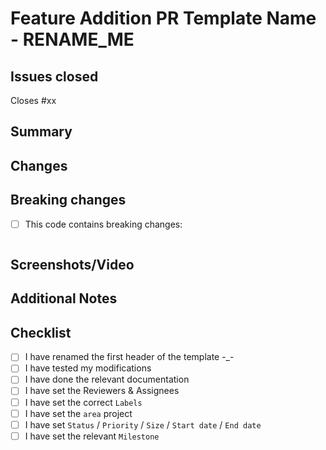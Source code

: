# Feature Addition PR Template Name - RENAME_ME
<!-- verb(scope): description -->

## Issues closed
<!-- Write here which issues have been closed: -->
Closes #xx

## Summary
<!-- Briefly describe the feature being introduced. -->

## Changes
<!-- List the major changes made in this pull request. -->

## Breaking changes
- [ ] This code contains breaking changes:
<!-- breaking changes goes below -->
```
```

## Screenshots/Video
<!-- Include screenshots or video demonstrating the new feature, if applicable. -->
<!-- Remove this part otherwise -->

## Additional Notes
<!-- Any additional information or context relevant to this PR. -->
<!-- Remove this part otherwise -->

## Checklist
- [ ] I have renamed the first header of the template -_-
- [ ] I have tested my modifications
- [ ] I have done the relevant documentation
- [ ] I have set the Reviewers & Assignees
- [ ] I have set the correct `Labels`
- [ ] I have set the `area` project
- [ ] I have set `Status` / `Priority` / `Size` / `Start date` / `End date`
- [ ] I have set the relevant `Milestone`

